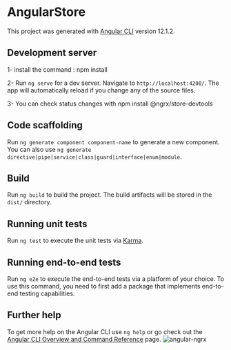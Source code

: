 # AngularStore

This project was generated with [Angular CLI](https://github.com/angular/angular-cli) version 12.1.2.

## Development server

1- install the command : npm install

2- Run `ng serve` for a dev server. Navigate to `http://localhost:4200/`. The app will automatically reload if you change any of the source files.

3- You can check status changes with npm install @ngrx/store-devtools

## Code scaffolding

Run `ng generate component component-name` to generate a new component. You can also use `ng generate directive|pipe|service|class|guard|interface|enum|module`.

## Build

Run `ng build` to build the project. The build artifacts will be stored in the `dist/` directory.

## Running unit tests

Run `ng test` to execute the unit tests via [Karma](https://karma-runner.github.io).

## Running end-to-end tests

Run `ng e2e` to execute the end-to-end tests via a platform of your choice. To use this command, you need to first add a package that implements end-to-end testing capabilities.

## Further help

To get more help on the Angular CLI use `ng help` or go check out the [Angular CLI Overview and Command Reference](https://angular.io/cli) page.
![angular-ngrx]()

